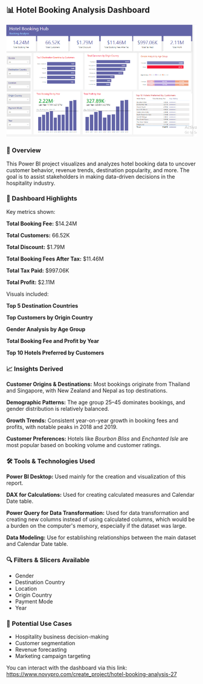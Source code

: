 ## 📊 Hotel Booking Analysis Dashboard
![Dashboard Preview](https://github.com/MagnificentSergio5/Hotel-Booking-Analysis-Dashboard/blob/main/Hotel%20Booking%20Analysis.png)

### 📌 Overview

This Power BI project visualizes and analyzes hotel booking data to uncover customer behavior, revenue trends, destination popularity, and more. The goal is to assist stakeholders in making data-driven decisions in the hospitality industry.

### 🧩 Dashboard Highlights

Key metrics shown:

 **Total Booking Fee:** \$14.24M
 
 **Total Customers:** 66.52K
 
 **Total Discount:** \$1.79M
 
 **Total Booking Fees After Tax:** \$11.46M
 
 **Total Tax Paid:** \$997.06K
 
 **Total Profit:** \$2.11M
 

Visuals included:

 **Top 5 Destination Countries**
 
 **Top Customers by Origin Country**
 
 **Gender Analysis by Age Group**
 
 **Total Booking Fee and Profit by Year**
 
 **Top 10 Hotels Preferred by Customers**
 

### 📈 Insights Derived

 **Customer Origins & Destinations:** Most bookings originate from Thailand and Singapore, with New Zealand and Nepal as top destinations.
 
 **Demographic Patterns:** The age group 25–45 dominates bookings, and gender distribution is relatively balanced.
 
 **Growth Trends:** Consistent year-on-year growth in booking fees and profits, with notable peaks in 2018 and 2019.
 
 **Customer Preferences:** Hotels like *Bourbon Bliss* and *Enchanted Isle* are most popular based on booking volume and customer ratings.

### 🛠️ Tools & Technologies Used

 **Power BI Desktop:** Used mainly for the creation and visualization of this report.
 
 **DAX for Calculations:** Used for creating calculated measures and Calendar Date table.
 
 **Power Query for Data Transformation:** Used for data transformation and creating new columns instead of using calculated columns, which would be a burden on the computer's memory, especially if the dataset was large.
 
 **Data Modeling:** Use for establishing relationships between the main dataset and Calendar Date table.


### 🔍 Filters & Slicers Available

* Gender
* Destination Country
* Location
* Origin Country
* Payment Mode
* Year

### 📌 Potential Use Cases

* Hospitality business decision-making
* Customer segmentation
* Revenue forecasting
* Marketing campaign targeting

You can interact with the dashboard via this link: 
https://www.novypro.com/create_project/hotel-booking-analysis-27

